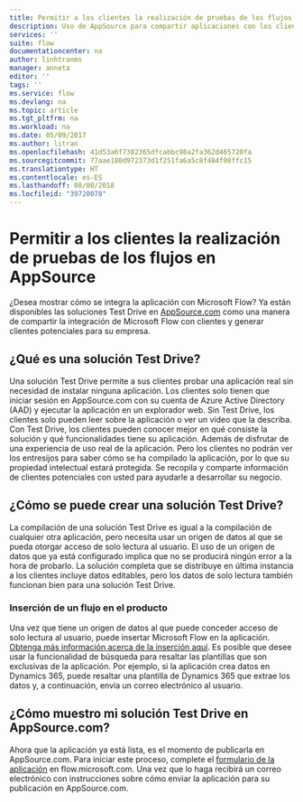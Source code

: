 ```yaml
---
title: Permitir a los clientes la realización de pruebas de los flujos en AppSource | Microsoft Docs
description: Uso de AppSource para compartir aplicaciones con los clientes y generar clientes potenciales para su empresa.
services: ''
suite: flow
documentationcenter: na
author: linhtranms
manager: anneta
editor: ''
tags: ''
ms.service: flow
ms.devlang: na
ms.topic: article
ms.tgt_pltfrm: na
ms.workload: na
ms.date: 05/09/2017
ms.author: litran
ms.openlocfilehash: 41d53a6f7382365dfcabbc98a2fa362d465720fa
ms.sourcegitcommit: 77aae180d972373d1f251fa6a5c8f484f08ffc15
ms.translationtype: HT
ms.contentlocale: es-ES
ms.lasthandoff: 08/08/2018
ms.locfileid: "39720078"
---
```

# <a name="let-customers-test-drive-your-flows-on-appsource"></a>Permitir a los clientes la realización de pruebas de los flujos en AppSource
¿Desea mostrar cómo se integra la aplicación con Microsoft Flow? Ya están disponibles las soluciones Test Drive en [AppSource.com](https://appsource.microsoft.com) como una manera de compartir la integración de Microsoft Flow con clientes y generar clientes potenciales para su empresa.

## <a name="what-is-a-test-drive-solution"></a>¿Qué es una solución Test Drive?
Una solución Test Drive permite a sus clientes probar una aplicación real sin necesidad de instalar ninguna aplicación. Los clientes solo tienen que iniciar sesión en AppSource.com con su cuenta de Azure Active Directory (AAD) y ejecutar la aplicación en un explorador web. Sin Test Drive, los clientes solo pueden leer sobre la aplicación o ver un vídeo que la describa. Con Test Drive, los clientes pueden conocer mejor en qué consiste la solución y qué funcionalidades tiene su aplicación. Además de disfrutar de una experiencia de uso real de la aplicación. Pero los clientes no podrán ver los entresijos para saber cómo se ha compilado la aplicación, por lo que su propiedad intelectual estará protegida. Se recopila y comparte información de clientes potenciales con usted para ayudarle a desarrollar su negocio.

## <a name="how-do-i-build-a-test-drive-solution"></a>¿Cómo se puede crear una solución Test Drive?
La compilación de una solución Test Drive es igual a la compilación de cualquier otra aplicación, pero necesita usar un origen de datos al que se pueda otorgar acceso de solo lectura al usuario. El uso de un origen de datos que ya está configurado implica que no se producirá ningún error a la hora de probarlo. La solución completa que se distribuye en última instancia a los clientes incluye datos editables, pero los datos de solo lectura también funcionan bien para una solución Test Drive.

### <a name="embed-flow-into-your-product"></a>Inserción de un flujo en el producto
Una vez que tiene un origen de datos al que puede conceder acceso de solo lectura al usuario, puede insertar Microsoft Flow en la aplicación. [Obtenga más información acerca de la inserción aquí](embed-flow-dev.md). Es posible que desee usar la funcionalidad de búsqueda para resaltar las plantillas que son exclusivas de la aplicación. Por ejemplo, si la aplicación crea datos en Dynamics 365, puede resaltar una plantilla de Dynamics 365 que extrae los datos y, a continuación, envía un correo electrónico al usuario. 

## <a name="how-do-i-list-my-test-drive-solution-on-appsourcecom"></a>¿Cómo muestro mi solución Test Drive en AppSource.com?
Ahora que la aplicación ya está lista, es el momento de publicarla en AppSource.com. Para iniciar este proceso, complete el [formulario de la aplicación](https://flow.microsoft.com/partners/get-listed/) en flow.microsoft.com. Una vez que lo haga recibirá un correo electrónico con instrucciones sobre cómo enviar la aplicación para su publicación en AppSource.com.


